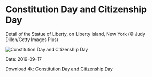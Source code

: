 # Constitution Day and Citizenship Day

Detail of the Statue of Liberty, on Liberty Island, New York (© Judy Dillon/Getty Images Plus)

![Constitution Day and Citizenship Day](https://bing.com/th?id=OHR.LibertyDetail_EN-US8653321844_UHD.jpg&rf=LaDigue_UHD.jpg&pid=hp&w=1024&h=576)

Date: 2019-09-17

Download 4k: [Constitution Day and Citizenship Day](https://bing.com/th?id=OHR.LibertyDetail_EN-US8653321844_UHD.jpg&rf=LaDigue_UHD.jpg&pid=hp&w=3840&h=2160)


